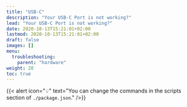 ```yaml
---
title: "USB-C"
description: "Your USB-C Port is not working?"
lead: "Your USB-C Port is not working?"
date: 2020-10-13T15:21:01+02:00
lastmod: 2020-10-13T15:21:01+02:00
draft: false
images: []
menu:
  troubleshooting:
    parent: "hardware"
weight: 20
toc: true
---
```


{{< alert icon="💡" text="You can change the commands in the scripts section of `./package.json`." />}}